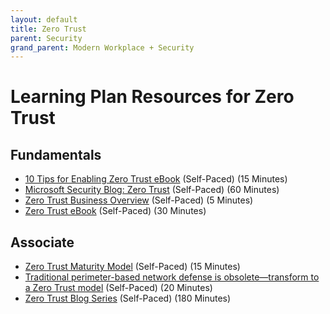 ```yaml
---
layout: default
title: Zero Trust
parent: Security
grand_parent: Modern Workplace + Security
---
```


# Learning Plan Resources for Zero Trust

## Fundamentals

* [10 Tips for Enabling Zero Trust eBook](https://discover.microsoft.com/10-tips-for-enabling-zero-trust-ebook/) (Self-Paced) (15 Minutes)
* [Microsoft Security Blog: Zero Trust](https://www.microsoft.com/security/blog/zero-trust/) (Self-Paced) (60 Minutes)
* [Zero Trust Business Overview](https://www.microsoft.com/en-us/security/business/zero-trust) (Self-Paced) (5 Minutes)
* [Zero Trust eBook](https://query.prod.cms.rt.microsoft.com/cms/api/am/binary/RE3YnRL) (Self-Paced) (30 Minutes)

## Associate

* [Zero Trust Maturity Model](https://aka.ms/Zero-Trust-Vision) (Self-Paced) (15 Minutes)
* [Traditional perimeter-based network defense is obsolete—transform to a Zero Trust model](https://www.microsoft.com/security/blog/?p=89995) (Self-Paced) (20 Minutes)
* [Zero Trust Blog Series](https://www.microsoft.com/security/blog/2018/12/17/zero-trust-part-1-identity-and-access-management/) (Self-Paced) (180 Minutes)
